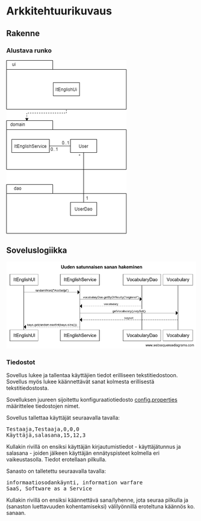 # Arkkitehtuurikuvaus  

## Rakenne  
 
### Alustava runko
<img src="https://github.com/tietotuomas/ot-harjoitustyo/blob/master/dokumentaatio/kuvat/UML-kaavio.png?raw=true">  

## Soveluslogiikka  

<img src="https://github.com/tietotuomas/ot-harjoitustyo/blob/master/dokumentaatio/kuvat/Uuden%20satunnaisen%20sanan%20hakeminen.png?raw=true">  

### Tiedostot

Sovellus lukee ja tallentaa käyttäjien tiedot erilliseen tekstitiedostoon. Sovellus myös lukee käännettävät sanat kolmesta erillisestä tekstitiedostosta.

Sovelluksen juureen sijoitettu konfiguraatiotiedosto [config.properties](https://github.com/tietotuomas/ot-harjoitustyo/blob/master/ITEnglish/config.properties) määrittelee tiedostojen nimet.

Sovellus tallettaa käyttäjät seuraavalla tavalla:

<pre>
Testaaja,Testaaja,0,0,0
Käyttäjä,salasana,15,12,3
</pre>

Kullakin rivillä on ensiksi käyttäjän kirjautumistiedot - käyttäjätunnus ja salasana - joiden jälkeen käyttäjän ennätyspisteet kolmella eri vaikeustasolla. Tiedot erotellaan pilkulla.

Sanasto on talletettu seuraavalla tavalla:

<pre>
informaatiosodankäynti, information warfare 
SaaS, Software as a Service
</pre>

Kullakin rivillä on ensiksi käännettävä sana/lyhenne, jota seuraa pilkulla ja (sanaston luettavuuden kohentamiseksi) välilyönnillä eroteltuna käännös ko. sanaan.

